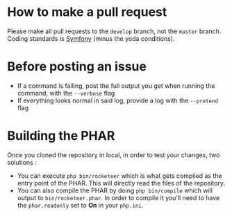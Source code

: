 # How to make a pull request

Please make all pull requests to the `develop` branch, not the `master` branch.
Coding standards is [Symfony]() (minus the yoda conditions).

# Before posting an issue

- If a command is failing, post the full output you get when running the command, with the `--verbose` flag
- If everything looks normal in said log, provide a log with the `--pretend` flag

# Building the PHAR

Once you cloned the repository in local, in order to test your changes, two solutions :

- You can execute `php bin/rocketeer` which is what gets compiled as the entry point of the PHAR. This will directly read the files of the repository.
- You can also compile the PHAR by doing `php bin/compile` which will output to `bin/rocketeer.phar`. In order to compile it you'll need to have the `phar.readonly` set to **On** in your `php.ini`.

[Symfony]: http://symfony.com/doc/current/contributing/code/standards.html
